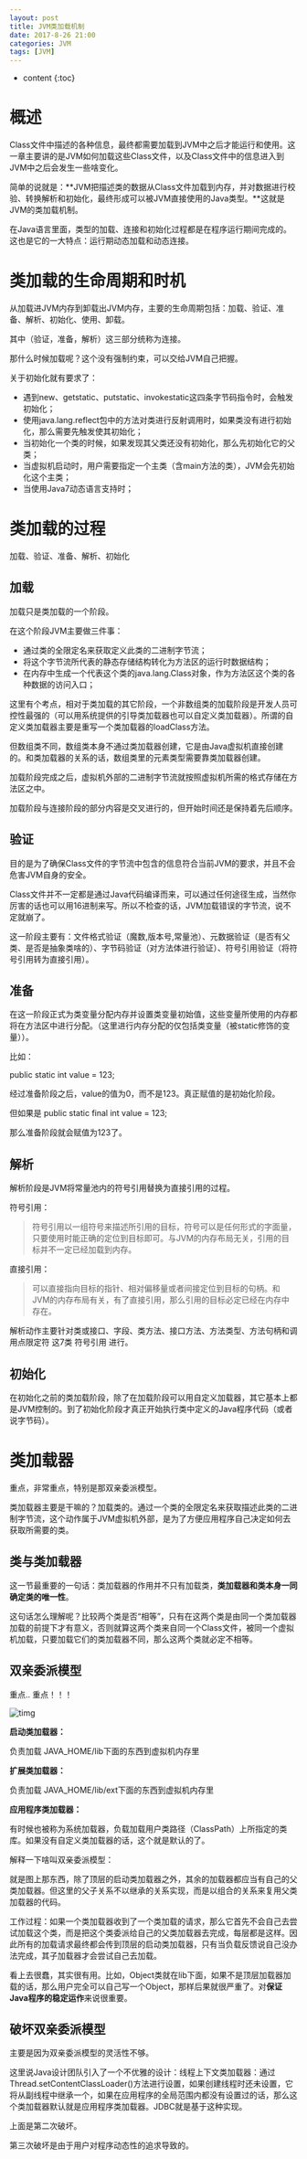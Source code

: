 ```yaml
---
layout: post
title: JVM类加载机制
date: 2017-8-26 21:00
categories: JVM
tags: [JVM]
---
```


* content
{:toc} 
# 概述

Class文件中描述的各种信息，最终都需要加载到JVM中之后才能运行和使用。这一章主要讲的是JVM如何加载这些Class文件，以及Class文件中的信息进入到JVM中之后会发生一些啥变化。

简单的说就是：**JVM把描述类的数据从Class文件加载到内存，并对数据进行校验、转换解析和初始化，最终形成可以被JVM直接使用的Java类型。**这就是JVM的类加载机制。

在Java语言里面，类型的加载、连接和初始化过程都是在程序运行期间完成的。这也是它的一大特点：运行期动态加载和动态连接。

# 类加载的生命周期和时机

从加载进JVM内存到卸载出JVM内存，主要的生命周期包括：加载、验证、准备、解析、初始化、使用、卸载。

其中（验证，准备，解析）这三部分统称为连接。

那什么时候加载呢？这个没有强制约束，可以交给JVM自己把握。

关于初始化就有要求了：

- 遇到new、getstatic、putstatic、invokestatic这四条字节码指令时，会触发初始化；
- 使用java.lang.reflect包中的方法对类进行反射调用时，如果类没有进行初始化，那么需要先触发使其初始化；
- 当初始化一个类的时候，如果发现其父类还没有初始化，那么先初始化它的父类；
- 当虚拟机启动时，用户需要指定一个主类（含main方法的类），JVM会先初始化这个主类；
- 当使用Java7动态语言支持时；

# 类加载的过程

加载、验证、准备、解析、初始化

## 加载

加载只是类加载的一个阶段。

在这个阶段JVM主要做三件事：

- 通过类的全限定名来获取定义此类的二进制字节流；
- 将这个字节流所代表的静态存储结构转化为方法区的运行时数据结构；
- 在内存中生成一个代表这个类的java.lang.Class对象，作为方法区这个类的各种数据的访问入口；

这里有个考点，相对于类加载的其它阶段，一个非数组类的加载阶段是开发人员可控性最强的（可以用系统提供的引导类加载器也可以自定义类加载器）。所谓的自定义类加载器主要是重写一个类加载器的loadClass方法。

但数组类不同，数组类本身不通过类加载器创建，它是由Java虚拟机直接创建的。和类加载器的关系的话，数组类里的元素类型需要靠类加载器创建。

加载阶段完成之后，虚拟机外部的二进制字节流就按照虚拟机所需的格式存储在方法区之中。

加载阶段与连接阶段的部分内容是交叉进行的，但开始时间还是保持着先后顺序。

## 验证

目的是为了确保Class文件的字节流中包含的信息符合当前JVM的要求，并且不会危害JVM自身的安全。

Class文件并不一定都是通过Java代码编译而来，可以通过任何途径生成，当然你厉害的话也可以用16进制来写。所以不检查的话，JVM加载错误的字节流，说不定就崩了。

这一阶段主要有：文件格式验证（魔数,版本号,常量池）、元数据验证（是否有父类、是否是抽象类啥的）、字节码验证（对方法体进行验证）、符号引用验证（将符号引用转为直接引用）。

## 准备

在这一阶段正式为类变量分配内存并设置类变量初始值，这些变量所使用的内存都将在方法区中进行分配。（这里进行内存分配的仅包括类变量（被static修饰的变量））。

比如：

public static int value = 123;

经过准备阶段之后，value的值为0，而不是123。真正赋值的是初始化阶段。

但如果是 public static final int value = 123;

那么准备阶段就会赋值为123了。

## 解析

解析阶段是JVM将常量池内的符号引用替换为直接引用的过程。

符号引用：

> 符号引用以一组符号来描述所引用的目标，符号可以是任何形式的字面量，只要使用时能正确的定位到目标即可。与JVM的内存布局无关，引用的目标并不一定已经加载到内存。

直接引用：

> 可以直接指向目标的指针、相对偏移量或者间接定位到目标的句柄。和JVM的内存布局有关，有了直接引用，那么引用的目标必定已经在内存中存在。

解析动作主要针对类或接口、字段、类方法、接口方法、方法类型、方法句柄和调用点限定符 这7类 符号引用 进行。

## 初始化

在初始化之前的类加载阶段，除了在加载阶段可以用自定义加载器，其它基本上都是JVM控制的。到了初始化阶段才真正开始执行类中定义的Java程序代码（或者说字节码）。

# 类加载器

重点，非常重点，特别是那双亲委派模型。

类加载器主要是干嘛的？加载类的。通过一个类的全限定名来获取描述此类的二进制字节流，这个动作属于JVM虚拟机外部，是为了方便应用程序自己决定如何去获取所需要的类。

## 类与类加载器

这一节最重要的一句话：类加载器的作用并不只有加载类，**类加载器和类本身一同确定类的唯一性**。

这句话怎么理解呢？比较两个类是否“相等”，只有在这两个类是由同一个类加载器加载的前提下才有意义，否则就算这两个类来自同一个Class文件，被同一个虚拟机加载，只要加载它们的类加载器不同，那么这两个类就必定不相等。

## **双亲委派模型**

重点.. 重点！！！

![timg](https://ws4.sinaimg.cn/large/006tKfTcly1fiypcmfa36j30fq0fkt9t.jpg)

**启动类加载器：**

负责加载 JAVA_HOME/lib下面的东西到虚拟机内存里

**扩展类加载器：**

负责加载 JAVA_HOME/lib/ext下面的东西到虚拟机内存里

**应用程序类加载器：**

有时候也被称为系统加载器，负载加载用户类路径（ClassPath）上所指定的类库。如果没有自定义类加载器的话，这个就是默认的了。

解释一下啥叫双亲委派模型：

就是图上那东西，除了顶层的启动类加载器之外，其余的加载器都应当有自己的父类加载器。但这里的父子关系不以继承的关系实现，而是以组合的关系来复用父类加载器的代码。

工作过程：如果一个类加载器收到了一个类加载的请求，那么它首先不会自己去尝试加载这个类，而是把这个类委派给自己的父类加载器去完成，每层都是这样。因此所有的加载请求最终都会传到顶层的启动类加载器，只有当负载反馈说自己没办法完成，其子加载器才会尝试自己去加载。

看上去很蠢，其实很有用。比如，Object类就在lib下面，如果不是顶层加载器加载的话，那么用户完全可以自己写一个Object，那样后果就很严重了。对**保证Java程序的稳定运作**来说很重要。

## 破坏双亲委派模型

主要是因为双亲委派模型的灵活性不够。

这里说Java设计团队引入了一个不优雅的设计：线程上下文类加载器：通过Thread.setContentClassLoader()方法进行设置，如果创建线程时还未设置，它将从副线程中继承一个，如果在应用程序的全局范围内都没有设置过的话，那么这个类加载器默认就是应用程序类加载器。JDBC就是基于这种实现。

上面是第二次破坏。

第三次破坏是由于用户对程序动态性的追求导致的。
